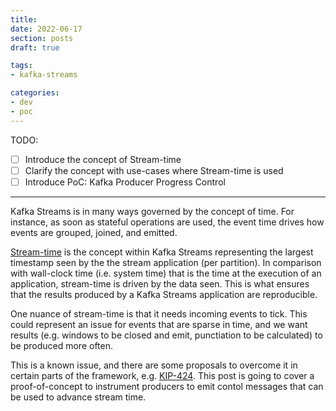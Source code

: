 ```yaml
---
title: 
date: 2022-06-17
section: posts
draft: true

tags:
- kafka-streams

categories:
- dev
- poc
---
```


TODO:

- [ ] Introduce the concept of Stream-time 
- [ ] Clarify the concept with use-cases where Stream-time is used
- [ ] Introduce PoC: Kafka Producer Progress Control

---

Kafka Streams is in many ways governed by the concept of time.
For instance, as soon as stateful operations are used, the event time drives how events are grouped, joined, and emitted.

[Stream-time](https://developer.confluent.io/learn-kafka/kafka-streams/time-concepts/#stream-time) is the concept within Kafka Streams representing the largest timestamp seen by the the stream application (per partition).
In comparison with wall-clock time (i.e. system time) that is the time at the execution of an application, stream-time is driven by the data seen.
This is what ensures that the results produced by a Kafka Streams application are reproducible.

One nuance of stream-time is that it needs incoming events to tick.
This could represent an issue for events that are sparse in time, and we want results (e.g. windows to be closed and emit, punctiation to be calculated) to be produced more often.

This is a known issue, and there are some proposals to overcome it in certain parts of the framework, e.g. [KIP-424](https://cwiki.apache.org/confluence/display/KAFKA/KIP-424%3A+Allow+suppression+of+intermediate+events+based+on+wall+clock+time).
This post is going to cover a proof-of-concept to instrument producers to emit contol messages that can be used to advance stream time.

